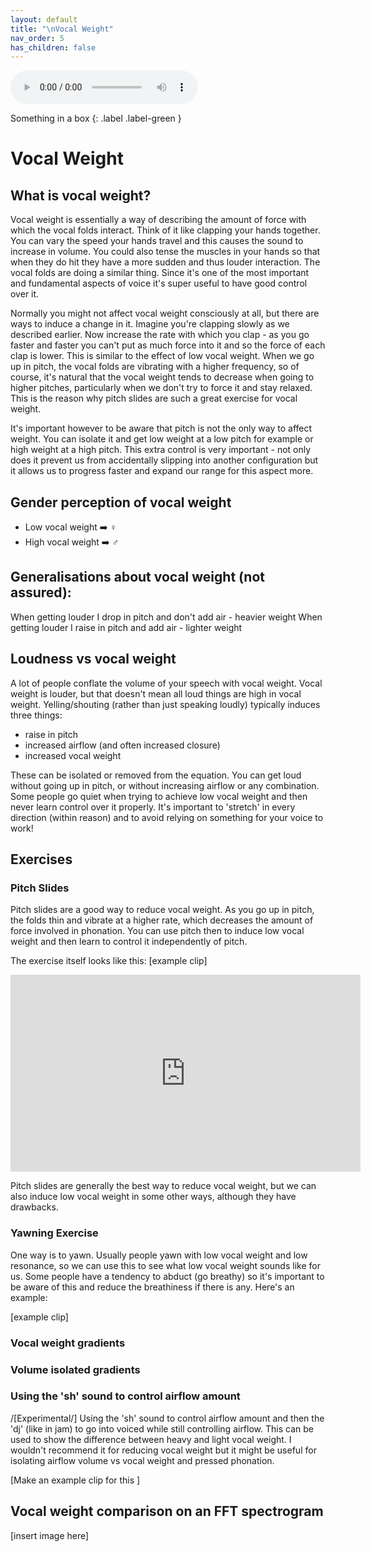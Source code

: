 ```yaml
---
layout: default
title: "\nVocal Weight"
nav_order: 5
has_children: false
---
```

<audio controls width="500">
  <source src="/audio/2022 03 05 different voices.mp3" type="audio/mpeg">
Your browser does not support the audio element.
</audio>

Something in a box
{: .label .label-green }

# Vocal Weight

## What is vocal weight?
Vocal weight is essentially a way of describing the amount of force with which the vocal folds interact. Think of it like clapping your hands together. You can vary the speed your hands travel and this causes the sound to increase in volume. You could also tense the muscles in your hands so that when they do hit they have a more sudden and thus louder interaction. The vocal folds are doing a similar thing. Since it's one of the most important and fundamental aspects of voice it's super useful to have good control over it.

Normally you might not affect vocal weight consciously at all, but there are ways to induce a change in it. Imagine you're clapping slowly as we described earlier. Now increase the rate with which you clap - as you go faster and faster you can't put as much force into it and so the force of each clap is lower. This is similar to the effect of low vocal weight. When we go up in pitch, the vocal folds are vibrating with a higher frequency, so of course, it's natural that the vocal weight tends to decrease when going to higher pitches, particularly when we don't try to force it and stay relaxed. This is the reason why pitch slides are such a great exercise for vocal weight.

It's important however to be aware that pitch is not the only way to affect weight. You can isolate it and get low weight at a low pitch for example or high weight at a high pitch. This extra control is very important - not only does it prevent us from accidentally slipping into another configuration but it allows us to progress faster and expand our range for this aspect more.

## Gender perception of vocal weight

* Low vocal weight ➡️ ♀️
* High vocal weight ➡️ ♂️

## Generalisations about vocal weight (not assured):
When getting louder I drop in pitch and don't add air - heavier weight
When getting louder I raise in pitch and add air - lighter weight

## Loudness vs vocal weight
A lot of people conflate the volume of your speech with vocal weight. Vocal weight is louder, but that doesn't mean all loud things are high in vocal weight. Yelling/shouting (rather than just speaking loudly) typically induces three things:

* raise in pitch
* increased airflow (and often increased closure)
* increased vocal weight

These can be isolated or removed from the equation. You can get loud without going up in pitch, or without increasing airflow or any combination. Some people go quiet when trying to achieve low vocal weight and then never learn control over it properly. It's important to 'stretch' in every direction (within reason) and to avoid relying on something for your voice to work!


## Exercises
### Pitch Slides
Pitch slides are a good way to reduce vocal weight. As you go up in pitch, the folds thin and vibrate at a higher rate, which decreases the amount of force involved in phonation. You can use pitch then to induce low vocal weight and then learn to control it independently of pitch.

The exercise itself looks like this:
\[example clip\]

<p align="center">
  <iframe width="560" height="315" src="https://www.youtube.com/embed/s1PyFzG86Eo" title="YouTube video player" frameborder="0" allow="accelerometer; autoplay; clipboard-write; encrypted-media; gyroscope; picture-in-picture" allowfullscreen></iframe>
</p>


Pitch slides are generally the best way to reduce vocal weight, but we can also induce low vocal weight in some other ways, although they have drawbacks.

### Yawning Exercise
One way is to yawn. Usually people yawn with low vocal weight and low resonance, so we can use this to see what low vocal weight sounds like for us. Some people have a tendency to abduct (go breathy) so it's important to be aware of this and reduce the breathiness if there is any. Here's an example:

\[example clip\]

### Vocal weight gradients

### Volume isolated gradients

### Using the 'sh' sound to control airflow amount

/[Experimental/] Using the 'sh' sound to control airflow amount and then the 'dj' (like in jam) to go into voiced while still controlling airflow. This can be used to show the difference between heavy and light vocal weight. I wouldn't recommend it for reducing vocal weight but it might be useful for isolating airflow volume vs vocal weight and pressed phonation.

\[Make an example clip for this \]

## Vocal weight comparison on an FFT spectrogram

\[insert image here\]
